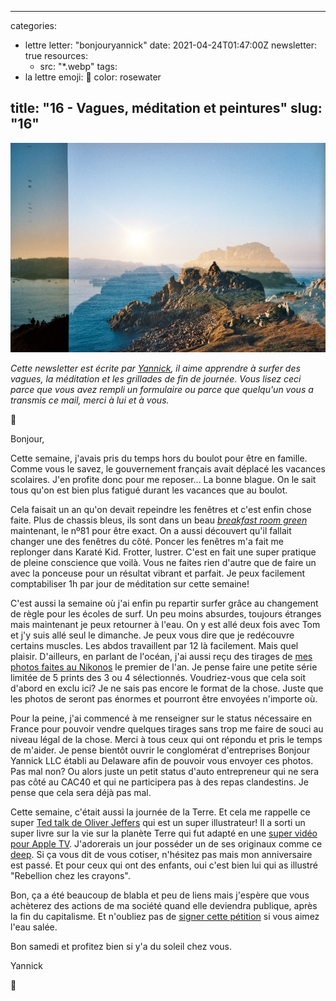 
---
categories:
- lettre
letter: "bonjouryannick"
date: 2021-04-24T01:47:00Z
newsletter: true
resources:
  - src: "*.webp"
tags:
- la lettre
emoji: 💌
color: rosewater

title: "16 - Vagues, méditation et peintures"
slug: "16"
---
![](404e3c55-d0ad-470c-91f6-c71df7fbaaf5.webp)

_Cette newsletter est écrite par [Yannick](https://yannickschutz.com/now), il aime apprendre à surfer des vagues, la méditation et les grillades de fin de journée. Vous lisez ceci parce que vous avez rempli un formulaire ou parce que quelqu'un vous a transmis ce mail, merci à lui et à vous._

👋

Bonjour,

Cette semaine, j'avais pris du temps hors du boulot pour être en famille. Comme vous le savez, le gouvernement français avait déplacé les vacances scolaires. J'en profite donc pour me reposer... La bonne blague. On le sait tous qu'on est bien plus fatigué durant les vacances que au boulot.

Cela faisait un an qu'on devait repeindre les fenêtres et c'est enfin chose faite. Plus de chassis bleus, ils sont dans un beau [_breakfast room green_](https://www.farrow-ball.com/fr/couleurs/breakfast-room-green) maintenant, le nº81 pour être exact. On a aussi découvert qu'il fallait changer une des fenêtres du côté. Poncer les fenêtres m'a fait me replonger dans Karaté Kid. Frotter, lustrer. C'est en fait une super pratique de pleine conscience que voilà. Vous ne faites rien d'autre que de faire un avec la ponceuse pour un résultat vibrant et parfait. Je peux facilement comptabiliser 1h par jour de méditation sur cette semaine!

C'est aussi la semaine où j'ai enfin pu repartir surfer grâce au changement de règle pour les écoles de surf. Un peu moins absurdes, toujours étranges mais maintenant je peux retourner à l'eau. On y est allé deux fois avec Tom et j'y suis allé seul le dimanche. Je peux vous dire que je redécouvre certains muscles. Les abdos travaillent par 12 là facilement. Mais quel plaisir. D'ailleurs, en parlant de l'océan, j'ai aussi reçu des tirages de [mes photos faites au Nikonos](/nikonos-glaz/) le premier de l'an. Je pense faire une petite série limitée de 5 prints des 3 ou 4 sélectionnés. Voudriez-vous que cela soit d'abord en exclu ici? Je ne sais pas encore le format de la chose. Juste que les photos de seront pas énormes et pourront être envoyées n'importe où.

Pour la peine, j'ai commencé à me renseigner sur le status nécessaire en France pour pouvoir vendre quelques tirages sans trop me faire de souci au niveau légal de la chose. Merci à tous ceux qui ont répondu et pris le temps de m'aider. Je pense bientôt ouvrir le conglomérat d'entreprises Bonjour Yannick LLC établi au Delaware afin de pouvoir vous envoyer ces photos. Pas mal non? Ou alors juste un petit status d'auto entrepreneur qui ne sera pas côté au CAC40 et qui ne participera pas à des repas clandestins. Je pense que cela sera déjà pas mal.

Cette semaine, c'était aussi la journée de la Terre. Et cela me rappelle ce super [Ted talk de Oliver Jeffers](https://www.ted.com/talks/oliver_jeffers_an_ode_to_living_on_earth/transcript) qui est un super illustrateur! Il a sorti un super livre sur la vie sur la planète Terre qui fut adapté en une [super vidéo pour Apple TV](https://www.oliverjeffers.com/here-we-are-film). J'adorerais un jour posséder un de ses originaux comme ce [deep](https://ojstuff.com/collections/ltd-edition-prints/products/deep-limited-edition). Si ça vous dit de vous cotiser, n'hésitez pas mais mon anniversaire est passé. Et pour ceux qui ont des enfants, oui c'est bien lui qui as illustré "Rebellion chez les crayons".

Bon, ça a été beaucoup de blabla et peu de liens mais j'espère que vous achèterez des actions de ma société quand elle deviendra publique, après la fin du capitalisme. Et n'oubliez pas de [signer cette pétition](https://www.weareoneocean.org/petition) si vous aimez l'eau salée.

Bon samedi et profitez bien si y'a du soleil chez vous.

Yannick

💌
